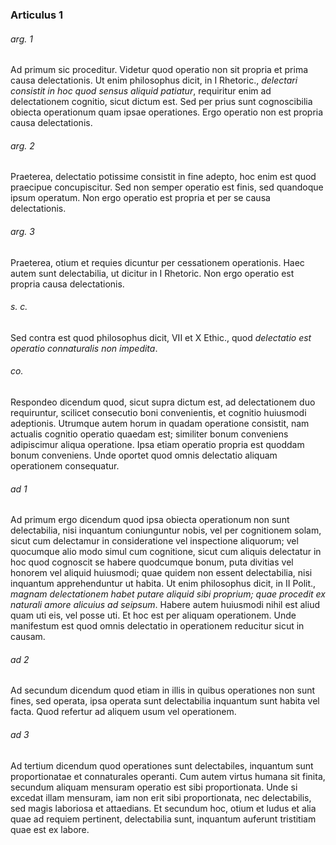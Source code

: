 ### Articulus 1

###### arg. 1
Ad primum sic proceditur. Videtur quod operatio non sit propria et prima causa delectationis. Ut enim philosophus dicit, in I Rhetoric., *delectari consistit in hoc quod sensus aliquid patiatur*, requiritur enim ad delectationem cognitio, sicut dictum est. Sed per prius sunt cognoscibilia obiecta operationum quam ipsae operationes. Ergo operatio non est propria causa delectationis.

###### arg. 2
Praeterea, delectatio potissime consistit in fine adepto, hoc enim est quod praecipue concupiscitur. Sed non semper operatio est finis, sed quandoque ipsum operatum. Non ergo operatio est propria et per se causa delectationis.

###### arg. 3
Praeterea, otium et requies dicuntur per cessationem operationis. Haec autem sunt delectabilia, ut dicitur in I Rhetoric. Non ergo operatio est propria causa delectationis.

###### s. c.
Sed contra est quod philosophus dicit, VII et X Ethic., quod *delectatio est operatio connaturalis non impedita*.

###### co.
Respondeo dicendum quod, sicut supra dictum est, ad delectationem duo requiruntur, scilicet consecutio boni convenientis, et cognitio huiusmodi adeptionis. Utrumque autem horum in quadam operatione consistit, nam actualis cognitio operatio quaedam est; similiter bonum conveniens adipiscimur aliqua operatione. Ipsa etiam operatio propria est quoddam bonum conveniens. Unde oportet quod omnis delectatio aliquam operationem consequatur.

###### ad 1
Ad primum ergo dicendum quod ipsa obiecta operationum non sunt delectabilia, nisi inquantum coniunguntur nobis, vel per cognitionem solam, sicut cum delectamur in consideratione vel inspectione aliquorum; vel quocumque alio modo simul cum cognitione, sicut cum aliquis delectatur in hoc quod cognoscit se habere quodcumque bonum, puta divitias vel honorem vel aliquid huiusmodi; quae quidem non essent delectabilia, nisi inquantum apprehenduntur ut habita. Ut enim philosophus dicit, in II Polit., *magnam delectationem habet putare aliquid sibi proprium; quae procedit ex naturali amore alicuius ad seipsum*. Habere autem huiusmodi nihil est aliud quam uti eis, vel posse uti. Et hoc est per aliquam operationem. Unde manifestum est quod omnis delectatio in operationem reducitur sicut in causam.

###### ad 2
Ad secundum dicendum quod etiam in illis in quibus operationes non sunt fines, sed operata, ipsa operata sunt delectabilia inquantum sunt habita vel facta. Quod refertur ad aliquem usum vel operationem.

###### ad 3
Ad tertium dicendum quod operationes sunt delectabiles, inquantum sunt proportionatae et connaturales operanti. Cum autem virtus humana sit finita, secundum aliquam mensuram operatio est sibi proportionata. Unde si excedat illam mensuram, iam non erit sibi proportionata, nec delectabilis, sed magis laboriosa et attaedians. Et secundum hoc, otium et ludus et alia quae ad requiem pertinent, delectabilia sunt, inquantum auferunt tristitiam quae est ex labore.

